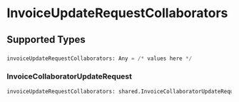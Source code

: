 # InvoiceUpdateRequestCollaborators


## Supported Types

### 

```python
invoiceUpdateRequestCollaborators: Any = /* values here */
```

### InvoiceCollaboratorUpdateRequest

```python
invoiceUpdateRequestCollaborators: shared.InvoiceCollaboratorUpdateRequest = /* values here */
```

